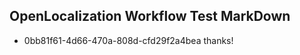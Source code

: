 ## OpenLocalization Workflow Test MarkDown

* 0bb81f61-4d66-470a-808d-cfd29f2a4bea 
thanks!



<!--HONumber=Jan16_HO3-->
